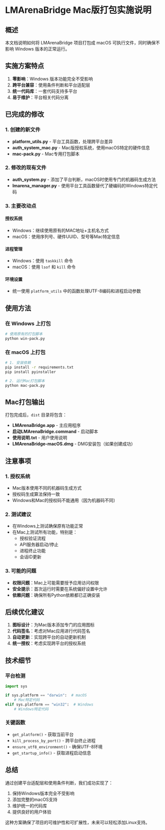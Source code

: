 # LMArenaBridge Mac版打包实施说明

## 概述

本文档说明如何将 LMArenaBridge 项目打包成 macOS 可执行文件，同时确保不影响 Windows 版本的正常运行。

## 实施方案特点

1. **零影响**：Windows 版本功能完全不受影响
2. **跨平台兼容**：使用条件判断和平台适配层
3. **统一代码库**：一套代码支持多平台
4. **易于维护**：平台相关代码分离

## 已完成的修改

### 1. 创建的新文件

- **platform_utils.py** - 平台工具函数，处理跨平台差异
- **auth_system_mac.py** - Mac版授权系统，使用macOS特定的硬件信息
- **mac-pack.py** - Mac专用打包脚本

### 2. 修改的现有文件

- **auth_system.py** - 添加了平台判断，macOS时使用专门的机器码生成方法
- **lmarena_manager.py** - 使用平台工具函数替代了硬编码的Windows特定代码

### 3. 主要改动点

#### 授权系统
- Windows：继续使用原有的MAC地址+主机名方式
- macOS：使用序列号、硬件UUID、型号等Mac特定信息

#### 进程管理
- Windows：使用 `taskkill` 命令
- macOS：使用 `lsof` 和 `kill` 命令

#### 环境设置
- 统一使用 `platform_utils` 中的函数处理UTF-8编码和进程启动参数

## 使用方法

### 在 Windows 上打包

```bash
# 使用原有的打包脚本
python win-pack.py
```

### 在 macOS 上打包

```bash
# 1. 安装依赖
pip install -r requirements.txt
pip install pyinstaller

# 2. 运行Mac打包脚本
python mac-pack.py
```

## Mac打包输出

打包完成后，`dist` 目录将包含：

- **LMArenaBridge.app** - 主应用程序
- **启动LMArenaBridge.command** - 启动脚本
- **使用说明.txt** - 用户使用说明
- **LMArenaBridge-macOS.dmg** - DMG安装包（如果创建成功）

## 注意事项

### 1. 授权系统

- Mac版本使用不同的机器码生成方式
- 授权码生成算法保持一致
- Windows和Mac的授权码不能通用（因为机器码不同）

### 2. 测试建议

- 在Windows上测试确保原有功能正常
- 在Mac上测试所有功能，特别是：
  - 授权验证流程
  - API服务器启动/停止
  - 进程终止功能
  - 会话ID更新

### 3. 可能的问题

- **权限问题**：Mac上可能需要授予应用访问权限
- **安全提示**：首次运行时需要在系统偏好设置中允许
- **依赖问题**：确保所有Python依赖都已正确安装

## 后续优化建议

1. **图标设计**：为Mac版本添加专门的应用图标
2. **代码签名**：考虑对Mac应用进行代码签名
3. **自动更新**：实现跨平台的自动更新机制
4. **统一授权**：考虑实现跨平台的授权系统

## 技术细节

### 平台检测

```python
import sys

if sys.platform == "darwin":  # macOS
    # Mac特定代码
elif sys.platform == "win32":  # Windows
    # Windows特定代码
```

### 关键函数

- `get_platform()` - 获取当前平台
- `kill_process_by_port()` - 跨平台终止进程
- `ensure_utf8_environment()` - 确保UTF-8环境
- `get_startup_info()` - 获取进程启动信息

## 总结

通过创建平台适配层和使用条件判断，我们成功实现了：

1. 保持Windows版本完全不受影响
2. 添加完整的macOS支持
3. 维护统一的代码库
4. 提供良好的用户体验

这种方案确保了项目的可维护性和可扩展性，未来可以轻松添加Linux支持。
